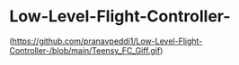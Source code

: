 # Low-Level-Flight-Controller-



(https://github.com/pranavpeddi1/Low-Level-Flight-Controller-/blob/main/Teensy_FC_Giff.gif)
